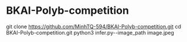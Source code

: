 # BKAI-Polyb-competition
git clone https://github.com/MinhTQ-594/BKAI-Polyb-competition.git
cd BKAI-Polyb-competition.git
python3 infer.py--image_path image.jpeg
